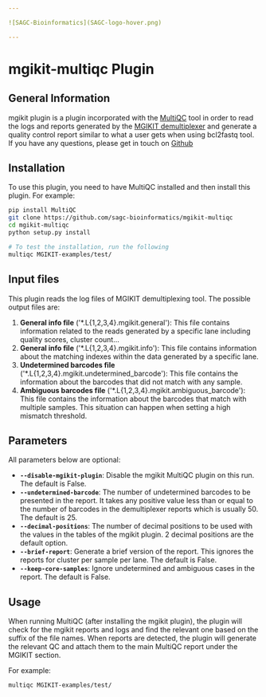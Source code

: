 ```yaml
---

![SAGC-Bioinformatics](SAGC-logo-hover.png)

---
```

# mgikit-multiqc Plugin

## General Information
mgikit plugin is a plugin incorporated with the [MultiQC](https://multiqc.info/) tool in order to read the logs and reports
generated by the [MGIKIT demultiplexer](https://sagc-bioinformatics.github.io/mgikit/) and generate a quality control report similar to what a user gets
when using bcl2fastq tool.
If you have any questions, please get in touch on [Github](https://github.com/sagc-bioinformatics)

## Installation
To use this plugin, you need to have MultiQC installed and then install this plugin. For example:

```bash
pip install MultiQC
git clone https://github.com/sagc-bioinformatics/mgikit-multiqc
cd mgikit-multiqc
python setup.py install

# To test the installation, run the following
multiqc MGIKIT-examples/test/

```

## Input files
This plugin reads the log files of MGIKIT demultiplexing tool. The possible output files are:
1. **General info file** ('\*.L{1,2,3,4}.mgikit.general'): This file contains information related to the reads generated by a specific lane including quality scores, cluster count...
2. **General info file** ('\*.L{1,2,3,4}.mgikit.info'): This file contains information about the matching indexes within the data generated by a specific lane.
3. **Undetermined barcodes file** ('\*.L{1,2,3,4}.mgikit.undetermined_barcode'): This file contains the information about the barcodes that did not match with any sample.
4. **Ambiguous barcodes file** ('\*.L{1,2,3,4}.mgikit.ambiguous_barcode'): This file contains the information about the barcodes that match with multiple samples. This situation can happen when setting a high mismatch threshold.

## Parameters
All parameters below are optional:
+ **`--disable-mgikit-plugin`**: Disable the mgikit MultiQC plugin on this run. The default is False.
+ **`--undetermined-barcode`**: The number of undetermined barcodes to be presented in the report. It
takes any positive value less than or equal to the number of barcodes in the demultiplexer reports
which is usually 50. The default is 25.
+ **`--decimal-positions`**: The number of decimal positions to be used with the values in the tables of the mgikit
plugin. 2 decimal positions are the default option.
+ **`--brief-report`**: Generate a brief version of the report. This ignores the reports for cluster per sample
per lane. The default is False.
+ **`--keep-core-samples`**: Ignore undetermined and ambiguous cases in the report. The default is False.

## Usage
When running MultiQC (after installing the mgikit plugin), the plugin will check for the mgikit reports
and logs and find the relevant one based on the suffix of the file names. When reports are detected,
the plugin will generate the relevant QC and attach them to the main MultiQC report under the MGIKIT
section.

For example:
```bash
multiqc MGIKIT-examples/test/
```
